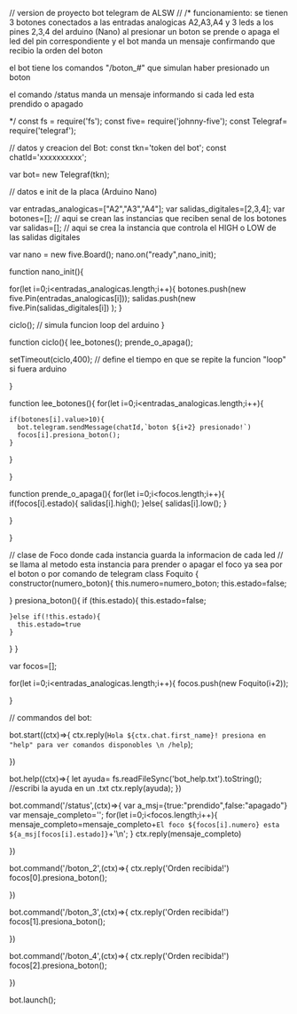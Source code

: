 // version de proyecto bot telegram de ALSW
// 
/*
funcionamiento:
se tienen 3 botones conectados a las entradas analogicas A2,A3,A4
y 3 leds a los pines 2,3,4 del arduino (Nano)
al presionar un boton se prende o apaga el led del pin correspondiente
y el bot manda un mensaje confirmando que recibio la orden del boton

el bot tiene los comandos "/boton_#" que simulan haber presionado un boton

el comando /status manda un mensaje informando si cada led esta prendido o apagado

*/
const fs = require('fs');
const five= require('johnny-five');
const Telegraf= require('telegraf');

  // datos y creacion del Bot:
const tkn='token del bot';
const chatId='xxxxxxxxxx';

var bot= new Telegraf(tkn);

// datos e init de la placa (Arduino Nano)

var entradas_analogicas=["A2","A3","A4"];
var salidas_digitales=[2,3,4];
var botones=[]; // aqui se crean las instancias que reciben senal de los botones
var salidas=[]; // aqui se crea la instancia que controla el HIGH o LOW de las salidas digitales

var nano = new five.Board();
nano.on("ready",nano_init);

function nano_init(){

  for(let i=0;i<entradas_analogicas.length;i++){
  botones.push(new five.Pin(entradas_analogicas[i]));
  salidas.push(new five.Pin(salidas_digitales[i]) );
  }

  ciclo(); // simula funcion loop del arduino
}

function ciclo(){
  lee_botones();
  prende_o_apaga();

  setTimeout(ciclo,400); // define el tiempo en que se repite la funcion "loop" si fuera arduino

}


function lee_botones(){
  for(let i=0;i<entradas_analogicas.length;i++){

    if(botones[i].value>10){
      bot.telegram.sendMessage(chatId,`boton ${i+2} presionado!`)
      focos[i].presiona_boton();
    }
  }

}

function prende_o_apaga(){
  for(let i=0;i<focos.length;i++){
    if(focos[i].estado){
      salidas[i].high();
    }else{
      salidas[i].low();
    }

  }

}

// clase de Foco donde cada instancia guarda la informacion de cada led
// se llama al metodo esta instancia para prender o apagar el foco ya sea por el boton o por comando de telegram
class Foquito {
  constructor(numero_boton){
    this.numero=numero_boton;
    this.estado=false;

  }
  presiona_boton(){
    if (this.estado){
      this.estado=false;

    }else if(!this.estado){
      this.estado=true
    }
  }
}

var focos=[];

for(let i=0;i<entradas_analogicas.length;i++){
  focos.push(new Foquito(i+2));

}

// commandos del bot:

bot.start((ctx)=>{
  ctx.reply(`Hola ${ctx.chat.first_name}! presiona en "help" para ver comandos disponobles \n /help`);

})


bot.help((ctx)=>{
  let ayuda= fs.readFileSync('bot_help.txt').toString(); //escribi la ayuda en un .txt 
  ctx.reply(ayuda);
})

bot.command('/status',(ctx)=>{
  var a_msj={true:"prendido",false:"apagado"}
  var mensaje_completo='';
  for(let i=0;i<focos.length;i++){
    mensaje_completo=mensaje_completo+`El foco ${focos[i].numero} esta ${a_msj[focos[i].estado]}`+'\n';
  }
  ctx.reply(mensaje_completo)

})

bot.command('/boton_2',(ctx)=>{
  ctx.reply('Orden recibida!')
  focos[0].presiona_boton();

})

bot.command('/boton_3',(ctx)=>{
  ctx.reply('Orden recibida!')
  focos[1].presiona_boton();

})

bot.command('/boton_4',(ctx)=>{
  ctx.reply('Orden recibida!')
  focos[2].presiona_boton();

})

bot.launch();


